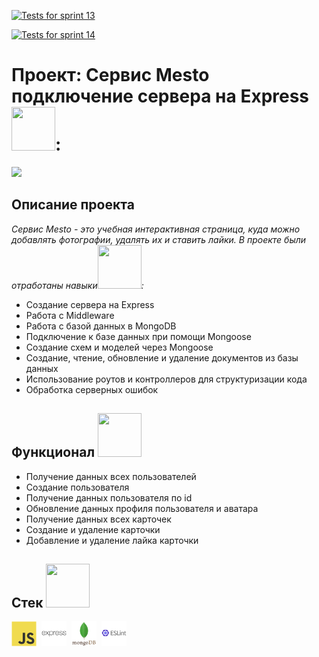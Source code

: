 [![Tests for sprint 13](https://github.com/${MariiaGudkova}/${express-mesto-gha}/actions/workflows/tests-13-sprint.yml/badge.svg)](https://github.com/${MariiaGudkova}/${express-mesto-gha}/actions/workflows/tests-13-sprint.yml) 

[![Tests for sprint 14](https://github.com/${MariiaGudkova}/${express-mesto-gha}/actions/workflows/tests-14-sprint.yml/badge.svg)](https://github.com/${MariiaGudkova}/${express-mesto-gha}/actions/workflows/tests-14-sprint.yml)

# **Проект: Сервис Mesto подключение сервера на Express** <img src="https://media.giphy.com/media/kp8xp7w2CsLSJ1i1M9/giphy.gif" width="70" height="70">:


<img src="https://media.giphy.com/media/DZR39sOOQWP8A7UoVs/giphy.gif">

## **Описание проекта**

_Сервис Mesto - это учебная интерактивная страница, куда можно добавлять фотографии, удалять их и ставить лайки._
_В проекте были отработаны навыки<img src="https://media.giphy.com/media/YO0zXMgEF0QwxUoa7E/giphy.gif" width="70" height="70">:_

- Создание сервера на Express
- Работа с Middleware
- Работа с базой данных в MongoDB
- Подключение к базе данных при помощи Mongoose
- Создание схем и моделей через Mongoose
- Создание, чтение, обновление и удаление документов из базы данных
- Использование роутов и контроллеров для структуризации кода
- Обработка серверных ошибок

## **Функционал** <img src="https://media.giphy.com/media/z0dQcTi6EouwjKol5D/giphy.gif" width="70" height="70">

- Получение данных всех пользователей
- Создание пользователя
- Получение данных пользователя по id
- Обновление данных профиля пользователя и аватара
- Получение данных всех карточек
- Создание и удаление карточки
- Добавление и удаление лайка карточки

## **Стек** <img src="https://media.giphy.com/media/3cwLpdCalQrML78gbe/giphy.gif" width="70" height="70">
<div>
<img src="https://raw.githubusercontent.com/devicons/devicon/1119b9f84c0290e0f0b38982099a2bd027a48bf1/icons/javascript/javascript-original.svg" width="40" height="40">&nbsp;
<img src="https://raw.githubusercontent.com/devicons/devicon/1119b9f84c0290e0f0b38982099a2bd027a48bf1/icons/express/express-original-wordmark.svg" width="40" height="40">&nbsp;
<img src="https://raw.githubusercontent.com/devicons/devicon/1119b9f84c0290e0f0b38982099a2bd027a48bf1/icons/mongodb/mongodb-original-wordmark.svg" width="40" height="40">&nbsp;
<img src="https://raw.githubusercontent.com/devicons/devicon/1119b9f84c0290e0f0b38982099a2bd027a48bf1/icons/eslint/eslint-original-wordmark.svg" width="40" height="40">&nbsp;
</div>



